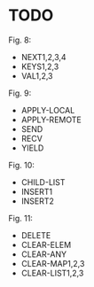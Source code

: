 # TODO

Fig. 8:
- NEXT1,2,3,4
- KEYS1,2,3
- VAL1,2,3

Fig. 9:
- APPLY-LOCAL
- APPLY-REMOTE
- SEND
- RECV
- YIELD

Fig. 10:
- CHILD-LIST
- INSERT1
- INSERT2

Fig. 11:
- DELETE
- CLEAR-ELEM
- CLEAR-ANY
- CLEAR-MAP1,2,3
- CLEAR-LIST1,2,3
